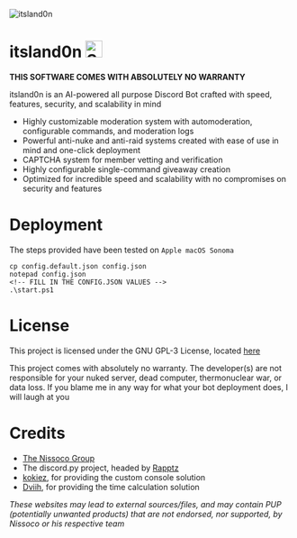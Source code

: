 ![itsland0n](data/thumbnail.png)

# itsland0n <img src="data/Flag_of_Ukraine.png" alt="Stand With Ukraine" width="30"/>
**THIS SOFTWARE COMES WITH ABSOLUTELY NO WARRANTY**

itsland0n is an AI-powered all purpose Discord Bot crafted with speed, features, security, and scalability in mind

- Highly customizable moderation system with automoderation, configurable commands, and moderation logs
- Powerful anti-nuke and anti-raid systems created with ease of use in mind and one-click deployment
- CAPTCHA system for member vetting and verification
- Highly configurable single-command giveaway creation
- Optimized for incredible speed and scalability with no compromises on security and features

# Deployment
The steps provided have been tested on `Apple macOS Sonoma`
```
cp config.default.json config.json
notepad config.json
<!-- FILL IN THE CONFIG.JSON VALUES -->
.\start.ps1
```

# License
This project is licensed under the GNU GPL-3 License, located [here](LICENSE)

This project comes with absolutely no warranty. The developer(s) are not responsible for your nuked server, dead computer, thermonuclear war, or data loss. If you blame me in any way for what your bot deployment does, I will laugh at you

# Credits
- [The Nissoco Group](https://github.com/The-nissoco-Group/)
- The discord.py project, headed by [Rapptz](https://github.com/Rapptz)
- [kokiez](https://github.com/kokiez/), for providing the custom console solution
- [Dviih](https://github.com/Dviih/), for providing the time calculation solution

*These websites may lead to external sources/files, and may contain PUP (potentially unwanted products) that are not endorsed, nor supported, by Nissoco or his respective team*

